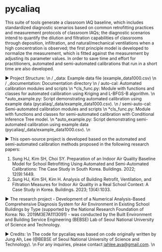 # pycaliaq
This suite of tools generate a classroom IAQ baseline, which includes standardized diagnostic scenarios based on common retrofitting practices and measurement protocols of classroom IAQs; the diagnostic scenarios intend to quantify the dilution and filtration capabilities of classrooms through deposition, infiltration, and natural/mechanical ventilations when a high concentration is observed; the first principle model is developed to normalize the measurement, which is fitted against the measurement by adjusting its parameter values. In order to save time and effort for practitioners, automated and semi-automated calibrations that run in a short time are also developed.

▶ Project Structure: \n
 / _data: Example data file (example_data1000.csv) \n
 / _documentation: Documentation directory \n
 / auto-cal: Automated calibration modules and scripts \n
   *cls_func.py: Module with functions and classes for automated calibration using Kriging and L-BFGS-B algorithm. \n
   *auto_example.py: Script demonstrating automated calibration using example data (pycaliaq/_data/example_data1000.csv). \n
 / semi-auto-cal: Semi-automated calibration modules and scripts \n
   *cls_func.py: Module with functions and classes for semi-automated calibration with Conditional Inference Tree model. \n
   *auto_example.py: Script demonstrating semi-automated calibration using example data (pycaliaq/_data/example_data1000.csv). \n

▶ This open-source project is developed based on the automated and semi-automated calibration methods proposed in the following research papers:
1. Sung HJ, Kim SH, Choi SY. Preparation of an Indoor Air Quality Baseline Model for School Retrofitting Using Automated and Semi-Automated Calibrations: The Case Study in South Korea. Buildings. 2022; 12(9):1449.
2. Sung HJ, Kim SH, Kim H. Analysis of Building Retrofit, Ventilation, and Filtration Measures for Indoor Air Quality in a Real School Context: A Case Study in Korea. Buildings. 2023; 13(4):1033.

▶ The research project - Development of a Numerical Analysis-Based Comprehensive Diagnosis System for Air Environment in Existing School Buildings by Type (supported by the National Research Foundation of Korea: No. 2019M3E7A1113091) - was conducted by the Built Environment and Building Service Engineering (BEBSE) Lab of Seoul National University of Science and Technology.

▶ Credits: \n
The code for pycaliaq was based on code originally written by Jung Ah, Lee (@BEBSE of Seoul National University of Science and Technology). \n
For any inquiries, please contact jahlee.ava@gmail.com. \n
